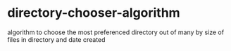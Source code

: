 # directory-chooser-algorithm
algorithm to choose the most preferenced directory out of many by size of files in directory and date created
